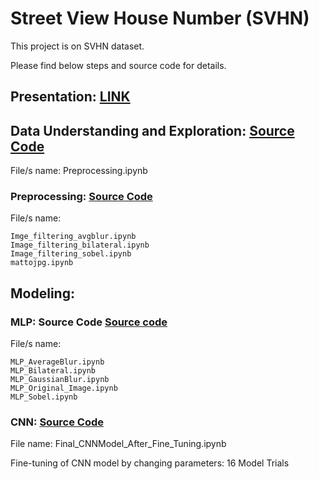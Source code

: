 # Street View House Number (SVHN)

This project is on SVHN dataset.

Please find below steps and source code for details.

## Presentation: [LINK](https://drive.google.com/drive/u/1/folders/1dYrJZVI1lOT19zzXuNt_nFafvY58LinQ)

## Data Understanding and Exploration: [Source Code](https://github.com/rawatjyoti0110/Machine-Learning/tree/master/Preprocessing)
File/s name: Preprocessing.ipynb

### Preprocessing: [Source Code](https://github.com/rawatjyoti0110/Machine-Learning/tree/master/Preprocessing)
File/s name:
```
Imge_filtering_avgblur.ipynb
Image_filtering_bilateral.ipynb
Image_filtering_sobel.ipynb
mattojpg.ipynb
```
## Modeling:

### MLP: Source Code [Source code](https://github.com/rawatjyoti0110/Machine-Learning/tree/master/MLP)
File/s name:
```
MLP_AverageBlur.ipynb
MLP_Bilateral.ipynb
MLP_GaussianBlur.ipynb
MLP_Original_Image.ipynb
MLP_Sobel.ipynb
```
### CNN: [Source Code](https://github.com/rawatjyoti0110/Machine-Learning/tree/master/CNN)
File name: Final_CNNModel_After_Fine_Tuning.ipynb

Fine-tuning of CNN model by changing parameters: 16 Model Trials
